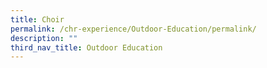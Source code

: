 ```yaml
---
title: Choir
permalink: /chr-experience/Outdoor-Education/permalink/
description: ""
third_nav_title: Outdoor Education
---
```

